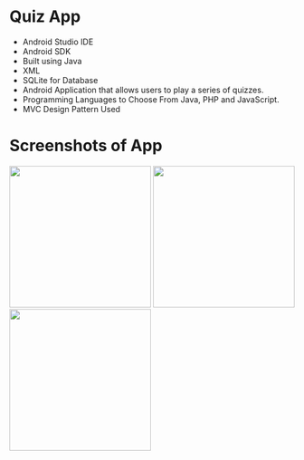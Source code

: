 # Quiz App
- Android Studio IDE
- Android SDK
- Built using Java 
- XML
- SQLite for Database
- Android Application that allows users to play a series of quizzes.
- Programming Languages to Choose From Java, PHP and JavaScript.
- MVC Design Pattern Used

# Screenshots of App
<img src="screenshots/image1.jpeg" width=250> <img src="screenshots/image2.jpeg" width=250> <img src="screenshots/image3.jpeg" width=250>
